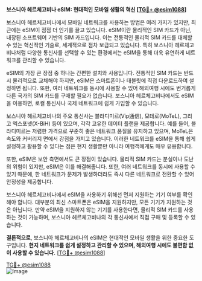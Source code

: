 **보스니아 헤르체고비나 eSIM: 현대적인 모바일 생활의 혁신 [[TG💪+ @esim1088](https://t.me/s/esim1088)]**

보스니아 헤르체고비나에서 모바일 네트워크를 사용하는 방법은 여러 가지가 있지만, 최근에는 eSIM이 점점 더 인기를 끌고 있습니다. eSIM이란 물리적인 SIM 카드가 아닌, 내장된 소프트웨어 기반의 SIM 카드입니다. 이는 전통적인 물리적 SIM 카드를 대체할 수 있는 혁신적인 기술로, 세계적으로 점차 보급되고 있습니다. 특히 보스니아 헤르체고비나처럼 다양한 통신사를 선택할 수 있는 환경에서는 eSIM을 통해 더욱 유연하게 네트워크를 관리할 수 있습니다.

eSIM의 가장 큰 장점 중 하나는 간편한 설치와 사용입니다. 전통적인 SIM 카드는 반드시 물리적으로 교체해야 하지만, eSIM은 스마트폰이나 태블릿에 직접 다운로드하여 설정하면 됩니다. 또한, 여러 네트워크를 동시에 사용할 수 있어 해외여행 시에도 번거롭게 다른 국가의 SIM 카드를 구매할 필요가 없습니다. 보스니아 헤르체고비나에서도 eSIM을 이용하면, 로컬 통신사나 국제 네트워크에 쉽게 가입할 수 있습니다.

보스니아 헤르체고비나의 주요 통신사는 블라디미르(Vip通信), 모테로(MoTeL), 그리고 엑스포넷(X-BiH) 등이 있으며, 각각 고유한 데이터 플랜을 제공합니다. 예를 들어, 블라디미르는 저렴한 가격으로 꾸준히 좋은 네트워크 품질을 유지하고 있으며, MoTeL은 속도와 커버리지 면에서 강점을 가지고 있습니다. 이러한 네트워크를 eSIM을 통해 쉽게 설정하고 활용할 수 있다는 점은 현지 생활뿐만 아니라 여행객에게도 매우 유용합니다.

또한, eSIM은 보안 측면에서도 큰 장점이 있습니다. 물리적 SIM 카드는 분실이나 도난의 위험이 있지만, eSIM은 이를 해결해줍니다. 또한, 여러 네트워크를 동시에 사용할 수 있기 때문에, 한 네트워크가 문제가 발생하더라도 즉시 다른 네트워크로 전환할 수 있어 안정성을 제공합니다.

보스니아 헤르체고비나에서 eSIM을 사용하기 위해선 먼저 지원하는 기기 여부를 확인해야 합니다. 대부분의 최신 스마트폰은 eSIM을 지원하지만, 모든 기기가 지원하는 것은 아닙니다. 만약 eSIM을 지원하지 않는 기기를 사용한다면, 물리적 SIM 카드를 사용하는 것이 가능하며, 보스니아 헤르체고비나의 각 통신사에서 직접 구매 및 등록할 수 있습니다.

**결론적으로**, 보스니아 헤르체고비나의 eSIM은 현대적인 모바일 생활을 위한 중요한 도구입니다. **현지 네트워크를 쉽게 설정하고 관리할 수 있으며, 해외여행 시에도 불편함 없이 사용할 수 있습니다.** [[TG💪+ @esim1088](https://t.me/s/esim1088)]

[TG💪+ @esim1088](https://t.me/s/esim1088)  
![Image](https://i.postimg.cc/Y0z9fWf4/image.png)